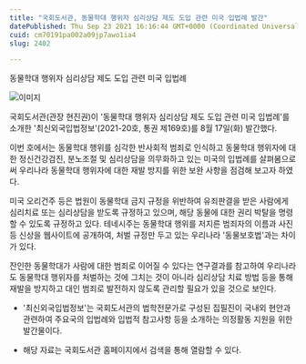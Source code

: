```yaml
---
title: "국회도서관, 동물학대 행위자 심리상담 제도 도입 관련 미국 입법례 발간"
datePublished: Thu Sep 23 2021 16:16:44 GMT+0000 (Coordinated Universal Time)
cuid: cm70191pa002a09jp7awo1ia4
slug: 2402

---
```



동물학대 행위자 심리상담 제도 도입 관련 미국 입법례

![이미지](https://cdn.hashnode.com/res/hashnode/image/upload/v1739251186643/f7047802-211c-4164-8e7f-f84a5c283c1a.png)

국회도서관(관장 현진권)이 '동물학대 행위자 심리상담 제도 도입 관련 미국 입법례'를 소개한 '최신외국입법정보'(2021-20호, 통권 제169호)를 8월 17일(화) 발간했다.

이번 호에서는 동물학대 행위를 심각한 반사회적 범죄로 인식하고 동물학대 행위자에 대한 정신건강검진, 분노조절 및 심리상담을 의무화하고 있는 미국의 입법례를 살펴봄으로써 우리나라 동물학대 행위자에 대한 재발 방지를 위한 보완 사항을 점검해 보고자 하였다.

미국 오리건주 등은 법원이 동물학대 금지 규정을 위반하여 유죄판결을 받은 사람에게 심리치료 또는 심리상담을 받도록 규정하고 있으며, 해당 동물에 대한 권리 박탈을 명령할 수 있도록 규정하고 있다. 테네시주는 동물학대 행위를 저지른 범죄자의 이름과 사진 등 신상을 웹사이트에 공개하여, 처벌 규정만 두고 있는 우리나라 '동물보호법'과는 차이가 있다.

잔인한 동물학대가 사람에 대한 범죄로 이어질 수 있다는 연구결과를 참고하여 우리나라도 동물학대 행위자를 처벌하는 것에 그치는 것이 아니라 심리상담 치료 방법 등을 통해 재발을 방지하고 대인 범죄로 발전하지 않도록 관리할 필요가 있을 것으로 보인다.

* '최신외국입법정보'는 국회도서관의 법학전문가로 구성된 집필진이 국내외 현안과 관련하여 주요국의 입법례와 입법적 참고사항 등을 소개하는 의정활동 지원을 위한 발간물이다.

* 해당 자료는 국회도서관 홈페이지에서 검색을 통해 열람할 수 있다.